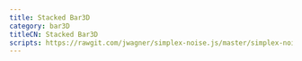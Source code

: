 ```yaml
---
title: Stacked Bar3D
category: bar3D
titleCN: Stacked Bar3D
scripts: https://rawgit.com/jwagner/simplex-noise.js/master/simplex-noise.js,http://echarts.baidu.com/resource/echarts-gl-latest/dist/echarts-gl.min.js
---
```


